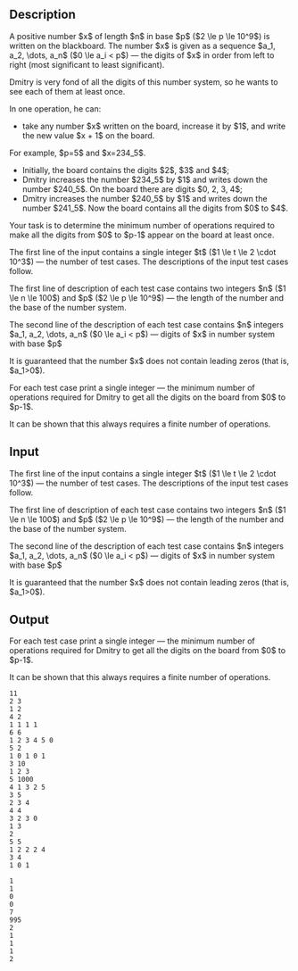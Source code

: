 ## Description

<div><p>A positive number $x$ of length $n$ in base $p$ ($2 \le p \le 10^9$) is written on the blackboard. The number $x$ is given as a sequence $a_1, a_2, \dots, a_n$ ($0 \le a_i &lt; p$) — the digits of $x$ in order from left to right (most significant to least significant).</p><p>Dmitry is very fond of all the digits of this number system, so he wants to see each of them at least once.</p><p>In one operation, he can: </p><ul> <li> take any number $x$ written on the board, increase it by $1$, and write the new value $x + 1$ on the board. </li></ul><p>For example, $p=5$ and $x=234_5$.</p><ul> <li> Initially, the board contains the digits $2$, $3$ and $4$; </li><li> Dmitry increases the number $234_5$ by $1$ and writes down the number $240_5$. On the board there are digits $0, 2, 3, 4$; </li><li> Dmitry increases the number $240_5$ by $1$ and writes down the number $241_5$. Now the board contains all the digits from $0$ to $4$. </li></ul><p>Your task is to determine the minimum number of operations required to make all the digits from $0$ to $p-1$ appear on the board at least once.</p></div><div class="input-specification"><p>The first line of the input contains a single integer $t$ ($1 \le t \le 2 \cdot 10^3$)&nbsp;— the number of test cases. The descriptions of the input test cases follow.</p><p>The first line of description of each test case contains two integers $n$ ($1 \le n \le 100$) and $p$ ($2 \le p \le 10^9$) — the length of the number and the base of the number system.</p><p>The second line of the description of each test case contains $n$ integers $a_1, a_2, \dots, a_n$ ($0 \le a_i &lt; p$) — digits of $x$ in number system with base $p$</p><p>It is guaranteed that the number $x$ does not contain leading zeros (that is, $a_1&gt;0$).</p></div><div class="output-specification"><p>For each test case print a single integer — the minimum number of operations required for Dmitry to get all the digits on the board from $0$ to $p-1$.</p><p>It can be shown that this always requires a finite number of operations.</p></div>

## Input

<p>The first line of the input contains a single integer $t$ ($1 \le t \le 2 \cdot 10^3$)&nbsp;— the number of test cases. The descriptions of the input test cases follow.</p><p>The first line of description of each test case contains two integers $n$ ($1 \le n \le 100$) and $p$ ($2 \le p \le 10^9$) — the length of the number and the base of the number system.</p><p>The second line of the description of each test case contains $n$ integers $a_1, a_2, \dots, a_n$ ($0 \le a_i &lt; p$) — digits of $x$ in number system with base $p$</p><p>It is guaranteed that the number $x$ does not contain leading zeros (that is, $a_1&gt;0$).</p>

## Output

<p>For each test case print a single integer — the minimum number of operations required for Dmitry to get all the digits on the board from $0$ to $p-1$.</p><p>It can be shown that this always requires a finite number of operations.</p>





```input1|2,3,6,7,10,11,14,15,18,19,22,23
11
2 3
1 2
4 2
1 1 1 1
6 6
1 2 3 4 5 0
5 2
1 0 1 0 1
3 10
1 2 3
5 1000
4 1 3 2 5
3 5
2 3 4
4 4
3 2 3 0
1 3
2
5 5
1 2 2 2 4
3 4
1 0 1
```




```output1
1
1
0
0
7
995
2
1
1
1
2
```


